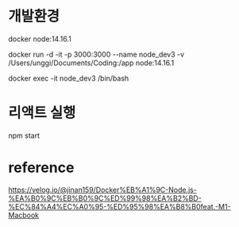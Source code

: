 # 개발환경
docker node:14.16.1

docker run -d -it -p 3000:3000 --name node_dev3 -v /Users/unggi/Documents/Coding:/app node:14.16.1

docker exec -it node_dev3 /bin/bash

# 리액트 실행

npm start


# reference

https://velog.io/@jinan159/Docker%EB%A1%9C-Node.js-%EA%B0%9C%EB%B0%9C%ED%99%98%EA%B2%BD-%EC%84%A4%EC%A0%95-%ED%95%98%EA%B8%B0feat.-M1-Macbook